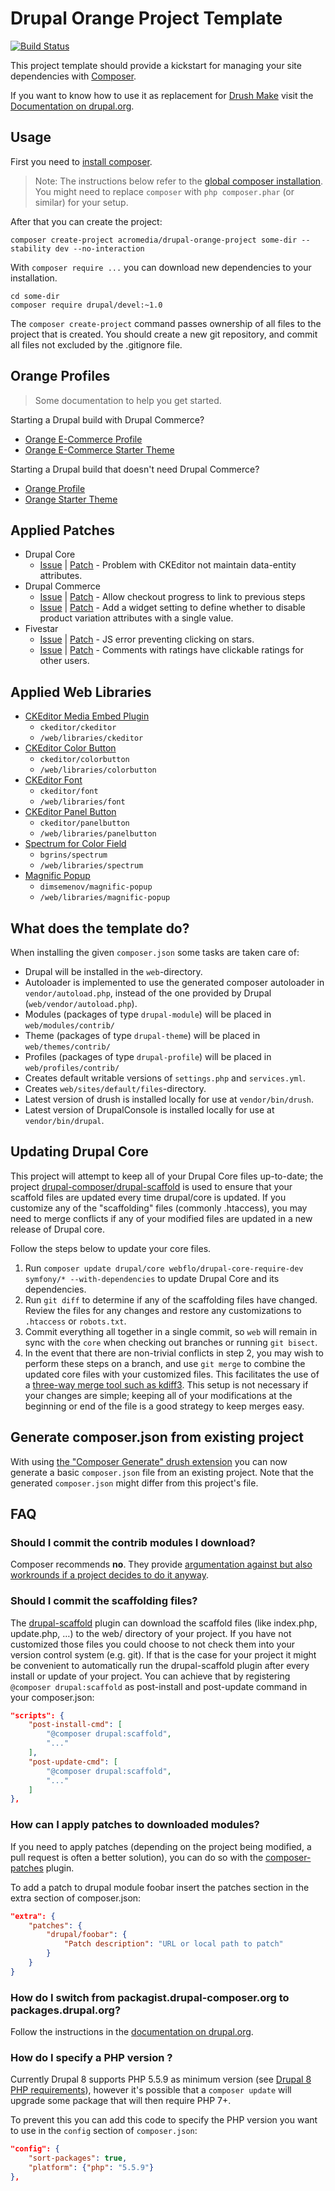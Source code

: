 # Drupal Orange Project Template

[![Build Status](https://travis-ci.org/drupal-composer/drupal-project.svg?branch=8.x)](https://travis-ci.org/drupal-composer/drupal-project)

This project template should provide a kickstart for managing your site
dependencies with [Composer](https://getcomposer.org/).

If you want to know how to use it as replacement for
[Drush Make](https://github.com/drush-ops/drush/blob/8.x/docs/make.md) visit
the [Documentation on drupal.org](https://www.drupal.org/node/2471553).

## Usage

First you need to [install composer](https://getcomposer.org/doc/00-intro.md#installation-linux-unix-osx).

> Note: The instructions below refer to the [global composer installation](https://getcomposer.org/doc/00-intro.md#globally).
You might need to replace `composer` with `php composer.phar` (or similar) 
for your setup.

After that you can create the project:

```
composer create-project acromedia/drupal-orange-project some-dir --stability dev --no-interaction
```

With `composer require ...` you can download new dependencies to your 
installation.

```
cd some-dir
composer require drupal/devel:~1.0
```

The `composer create-project` command passes ownership of all files to the 
project that is created. You should create a new git repository, and commit 
all files not excluded by the .gitignore file.

## Orange Profiles

> Some documentation to help you get started.

Starting a Drupal build with Drupal Commerce?
* [Orange E-Commerce Profile](https://github.com/AcroMedia/orange_ecom_profile/blob/8.x-1.x/README.md)
* [Orange E-Commerce Starter Theme](https://github.com/AcroMedia/orange_ecom_starter/blob/8.x-1.x/README.md)

Starting a Drupal build that doesn't need Drupal Commerce?
* [Orange Profile](https://github.com/AcroMedia/orange_profile/blob/8.x-1.x/README.md)
* [Orange Starter Theme](https://github.com/AcroMedia/orange_starter/blob/8.x-1.x/README.md)

## Applied Patches

* Drupal Core
  * [Issue](https://www.drupal.org/project/drupal/issues/2771837) | [Patch](https://www.drupal.org/files/issues/2018-09-13/drupalimage_ckeditor-2771837-34.patch) - Problem with CKEditor not maintain data-entity attributes.
* Drupal Commerce
  * [Issue](https://www.drupal.org/project/commerce/issues/2859834) | [Patch](https://www.drupal.org/files/issues/2018-03-22/progress-links-2859834-20.patch) - Allow checkout progress to link to previous steps
  * [Issue](https://www.drupal.org/project/commerce/issues/3020173) | [Patch](https://www.drupal.org/files/issues/2018-12-12/3020173-2.patch) - Add a widget setting to define whether to disable product variation attributes with a single value.
* Fivestar
  * [Issue](https://www.drupal.org/project/fivestar/issues/2920834) | [Patch](https://www.drupal.org/files/issues/uncaught_typeerror-2920834-2.patch) - JS error preventing clicking on stars.
  * [Issue](https://www.drupal.org/project/fivestar/issues/2919915) | [Patch](https://www.drupal.org/files/issues/comments_with_ratings-2919915-3.patch) - Comments with ratings have clickable ratings for other users.

## Applied Web Libraries

- [CKEditor Media Embed Plugin](https://www.drupal.org/project/ckeditor_media_embed)
  - `ckeditor/ckeditor`
  - `/web/libraries/ckeditor`
- [CKEditor Color Button](https://www.drupal.org/project/colorbutton)
  - `ckeditor/colorbutton`
  - `/web/libraries/colorbutton`
- [CKEditor Font](https://www.drupal.org/project/ckeditor_font)
  - `ckeditor/font`
  - `/web/libraries/font`
- [CKEditor Panel Button](https://www.drupal.org/project/panelbutton)
  - `ckeditor/panelbutton`
  - `/web/libraries/panelbutton`
- [Spectrum for Color Field](https://www.drupal.org/project/color_field)
  - `bgrins/spectrum`
  - `/web/libraries/spectrum`
- [Magnific Popup](https://www.drupal.org/project/magnific_popup)
  - `dimsemenov/magnific-popup`
  - `/web/libraries/magnific-popup`  

## What does the template do?

When installing the given `composer.json` some tasks are taken care of:

* Drupal will be installed in the `web`-directory.
* Autoloader is implemented to use the generated composer autoloader in `vendor/autoload.php`,
  instead of the one provided by Drupal (`web/vendor/autoload.php`).
* Modules (packages of type `drupal-module`) will be placed in `web/modules/contrib/`
* Theme (packages of type `drupal-theme`) will be placed in `web/themes/contrib/`
* Profiles (packages of type `drupal-profile`) will be placed in `web/profiles/contrib/`
* Creates default writable versions of `settings.php` and `services.yml`.
* Creates `web/sites/default/files`-directory.
* Latest version of drush is installed locally for use at `vendor/bin/drush`.
* Latest version of DrupalConsole is installed locally for use at `vendor/bin/drupal`.

## Updating Drupal Core

This project will attempt to keep all of your Drupal Core files up-to-date; the 
project [drupal-composer/drupal-scaffold](https://github.com/drupal-composer/drupal-scaffold) 
is used to ensure that your scaffold files are updated every time drupal/core is 
updated. If you customize any of the "scaffolding" files (commonly .htaccess), 
you may need to merge conflicts if any of your modified files are updated in a 
new release of Drupal core.

Follow the steps below to update your core files.

1. Run `composer update drupal/core webflo/drupal-core-require-dev symfony/* --with-dependencies` to update Drupal Core and its dependencies.
1. Run `git diff` to determine if any of the scaffolding files have changed. 
   Review the files for any changes and restore any customizations to 
  `.htaccess` or `robots.txt`.
1. Commit everything all together in a single commit, so `web` will remain in
   sync with the `core` when checking out branches or running `git bisect`.
1. In the event that there are non-trivial conflicts in step 2, you may wish 
   to perform these steps on a branch, and use `git merge` to combine the 
   updated core files with your customized files. This facilitates the use 
   of a [three-way merge tool such as kdiff3](http://www.gitshah.com/2010/12/how-to-setup-kdiff-as-diff-tool-for-git.html). This setup is not necessary if your changes are simple; 
   keeping all of your modifications at the beginning or end of the file is a 
   good strategy to keep merges easy.

## Generate composer.json from existing project

With using [the "Composer Generate" drush extension](https://www.drupal.org/project/composer_generate)
you can now generate a basic `composer.json` file from an existing project. Note
that the generated `composer.json` might differ from this project's file.


## FAQ

### Should I commit the contrib modules I download?

Composer recommends **no**. They provide [argumentation against but also 
workrounds if a project decides to do it anyway](https://getcomposer.org/doc/faqs/should-i-commit-the-dependencies-in-my-vendor-directory.md).

### Should I commit the scaffolding files?

The [drupal-scaffold](https://github.com/drupal-composer/drupal-scaffold) plugin can download the scaffold files (like
index.php, update.php, …) to the web/ directory of your project. If you have not customized those files you could choose
to not check them into your version control system (e.g. git). If that is the case for your project it might be
convenient to automatically run the drupal-scaffold plugin after every install or update of your project. You can
achieve that by registering `@composer drupal:scaffold` as post-install and post-update command in your composer.json:

```json
"scripts": {
    "post-install-cmd": [
        "@composer drupal:scaffold",
        "..."
    ],
    "post-update-cmd": [
        "@composer drupal:scaffold",
        "..."
    ]
},
```
### How can I apply patches to downloaded modules?

If you need to apply patches (depending on the project being modified, a pull 
request is often a better solution), you can do so with the 
[composer-patches](https://github.com/cweagans/composer-patches) plugin.

To add a patch to drupal module foobar insert the patches section in the extra 
section of composer.json:
```json
"extra": {
    "patches": {
        "drupal/foobar": {
            "Patch description": "URL or local path to patch"
        }
    }
}
```
### How do I switch from packagist.drupal-composer.org to packages.drupal.org?

Follow the instructions in the [documentation on drupal.org](https://www.drupal.org/docs/develop/using-composer/using-packagesdrupalorg).

### How do I specify a PHP version ?

Currently Drupal 8 supports PHP 5.5.9 as minimum version (see [Drupal 8 PHP requirements](https://www.drupal.org/docs/8/system-requirements/drupal-8-php-requirements)), however it's possible that a `composer update` will upgrade some package that will then require PHP 7+.

To prevent this you can add this code to specify the PHP version you want to use in the `config` section of `composer.json`:
```json
"config": {
    "sort-packages": true,
    "platform": {"php": "5.5.9"}
},
```
